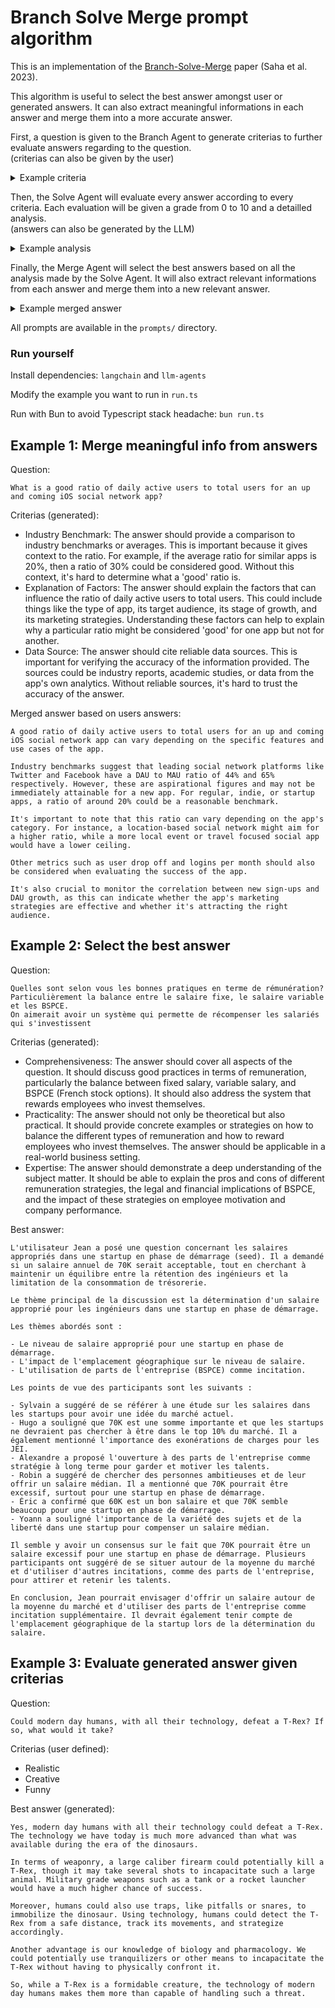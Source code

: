# Branch Solve Merge prompt algorithm

This is an implementation of the [Branch-Solve-Merge](https://arxiv.org/pdf/2310.15123.pdf) paper (Saha et al. 2023).

This algorithm is useful to select the best answer amongst user or generated answers. It can also extract meaningful informations in each answer and merge them into a more accurate answer.

First, a question is given to the Branch Agent to generate criterias to further evaluate answers regarding to the question.  
(criterias can also be given by the user)

<details><summary>Example criteria</summary>
Comprehensiveness: The answer should cover all aspects of the question. It should discuss good practices in terms of remuneration, particularly the balance between fixed salary, variable salary, and BSPCE (French stock options). It should also address the system that rewards employees who invest themselves.
</details>

Then, the Solve Agent will evaluate every answer according to every criteria. Each evaluation will be given a grade from 0 to 10 and a detailled analysis.  
(answers can also be generated by the LLM)

<details><summary>Example analysis</summary>
Note 2/10. The answer provided does not meet the criteria set for the question. The question asked for good practices in terms of remuneration, particularly the balance between fixed salary, variable salary, and BSPCE (share warrants for entrepreneurs), and how to reward employees who invest themselves. However, the answer provided is focused on the salaries of junior developers, particularly those using Microsoft technologies in Paris. It does not provide any concrete examples or strategies on how to balance the different types of remuneration or how to reward employees who invest themselves. The answer is not applicable in a real-world business setting as it does not address the question asked.
</details>

Finally, the Merge Agent will select the best answers based on all the analysis made by the Solve Agent. It will also extract relevant informations from each answer and merge them into a new relevant answer.

<details><summary>Example merged answer</summary>
For a startup in the early stages, it is important to find a balance between fixed salary, variable salary, and BSPCE (French stock options). A fixed salary that's too high can be excessive for a startup in the early stages. Therefore, it is recommended to stay around the market average. BSPCEs can be used as an additional incentive to attract and retain talent. However, it is important to note that the salary can vary based on several factors, including the technology used, the company, and the market. Moreover, it is essential to set up a system that rewards employees who commit themselves. This could include equity options, performance bonuses, or other forms of variable compensation. Finally, it is important to consider the geographical location of the startup when determining the salary.
</details>

All prompts are available in the `prompts/` directory.

### Run yourself

Install dependencies: `langchain` and `llm-agents`

Modify the example you want to run in `run.ts`

Run with Bun to avoid Typescript stack headache: `bun run.ts`

## Example 1: Merge meaningful info from answers

Question:

```
What is a good ratio of daily active users to total users for an up and coming iOS social network app?
```

Criterias (generated):

- Industry Benchmark: The answer should provide a comparison to industry benchmarks or averages. This is important because it gives context to the ratio. For example, if the average ratio for similar apps is 20%, then a ratio of 30% could be considered good. Without this context, it's hard to determine what a 'good' ratio is.
- Explanation of Factors: The answer should explain the factors that can influence the ratio of daily active users to total users. This could include things like the type of app, its target audience, its stage of growth, and its marketing strategies. Understanding these factors can help to explain why a particular ratio might be considered 'good' for one app but not for another.
- Data Source: The answer should cite reliable data sources. This is important for verifying the accuracy of the information provided. The sources could be industry reports, academic studies, or data from the app's own analytics. Without reliable sources, it's hard to trust the accuracy of the answer.

Merged answer based on users answers:

```
A good ratio of daily active users to total users for an up and coming iOS social network app can vary depending on the specific features and use cases of the app.

Industry benchmarks suggest that leading social network platforms like Twitter and Facebook have a DAU to MAU ratio of 44% and 65% respectively. However, these are aspirational figures and may not be immediately attainable for a new app. For regular, indie, or startup apps, a ratio of around 20% could be a reasonable benchmark.

It's important to note that this ratio can vary depending on the app's category. For instance, a location-based social network might aim for a higher ratio, while a more local event or travel focused social app would have a lower ceiling.

Other metrics such as user drop off and logins per month should also be considered when evaluating the success of the app.

It's also crucial to monitor the correlation between new sign-ups and DAU growth, as this can indicate whether the app's marketing strategies are effective and whether it's attracting the right audience.
```

## Example 2: Select the best answer

Question:

```
Quelles sont selon vous les bonnes pratiques en terme de rémunération?
Particulièrement la balance entre le salaire fixe, le salaire variable et les BSPCE.
On aimerait avoir un système qui permette de récompenser les salariés qui s'investissent
```

Criterias (generated):

- Comprehensiveness: The answer should cover all aspects of the question. It should discuss good practices in terms of remuneration, particularly the balance between fixed salary, variable salary, and BSPCE (French stock options). It should also address the system that rewards employees who invest themselves.
- Practicality: The answer should not only be theoretical but also practical. It should provide concrete examples or strategies on how to balance the different types of remuneration and how to reward employees who invest themselves. The answer should be applicable in a real-world business setting.
- Expertise: The answer should demonstrate a deep understanding of the subject matter. It should be able to explain the pros and cons of different remuneration strategies, the legal and financial implications of BSPCE, and the impact of these strategies on employee motivation and company performance.

Best answer:

```
L'utilisateur Jean a posé une question concernant les salaires appropriés dans une startup en phase de démarrage (seed). Il a demandé si un salaire annuel de 70K serait acceptable, tout en cherchant à maintenir un équilibre entre la rétention des ingénieurs et la limitation de la consommation de trésorerie.

Le thème principal de la discussion est la détermination d'un salaire approprié pour les ingénieurs dans une startup en phase de démarrage.

Les thèmes abordés sont :

- Le niveau de salaire approprié pour une startup en phase de démarrage.
- L'impact de l'emplacement géographique sur le niveau de salaire.
- L'utilisation de parts de l'entreprise (BSPCE) comme incitation.

Les points de vue des participants sont les suivants :

- Sylvain a suggéré de se référer à une étude sur les salaires dans les startups pour avoir une idée du marché actuel.
- Hugo a souligné que 70K est une somme importante et que les startups ne devraient pas chercher à être dans le top 10% du marché. Il a également mentionné l'importance des exonérations de charges pour les JEI.
- Alexandre a proposé l'ouverture à des parts de l'entreprise comme stratégie à long terme pour garder et motiver les talents.
- Robin a suggéré de chercher des personnes ambitieuses et de leur offrir un salaire médian. Il a mentionné que 70K pourrait être excessif, surtout pour une startup en phase de démarrage.
- Éric a confirmé que 60K est un bon salaire et que 70K semble beaucoup pour une startup en phase de démarrage.
- Yoann a souligné l'importance de la variété des sujets et de la liberté dans une startup pour compenser un salaire médian.

Il semble y avoir un consensus sur le fait que 70K pourrait être un salaire excessif pour une startup en phase de démarrage. Plusieurs participants ont suggéré de se situer autour de la moyenne du marché et d'utiliser d'autres incitations, comme des parts de l'entreprise, pour attirer et retenir les talents.

En conclusion, Jean pourrait envisager d'offrir un salaire autour de la moyenne du marché et d'utiliser des parts de l'entreprise comme incitation supplémentaire. Il devrait également tenir compte de l'emplacement géographique de la startup lors de la détermination du salaire.
```

## Example 3: Evaluate generated answer given criterias

Question:

```
Could modern day humans, with all their technology, defeat a T-Rex? If so, what would it take?
```

Criterias (user defined):

- Realistic
- Creative
- Funny

Best answer (generated):

```
Yes, modern day humans with all their technology could defeat a T-Rex. The technology we have today is much more advanced than what was available during the era of the dinosaurs.

In terms of weaponry, a large caliber firearm could potentially kill a T-Rex, though it may take several shots to incapacitate such a large animal. Military grade weapons such as a tank or a rocket launcher would have a much higher chance of success.

Moreover, humans could also use traps, like pitfalls or snares, to immobilize the dinosaur. Using technology, humans could detect the T-Rex from a safe distance, track its movements, and strategize accordingly.

Another advantage is our knowledge of biology and pharmacology. We could potentially use tranquilizers or other means to incapacitate the T-Rex without having to physically confront it.

So, while a T-Rex is a formidable creature, the technology of modern day humans makes them more than capable of handling such a threat.
```
